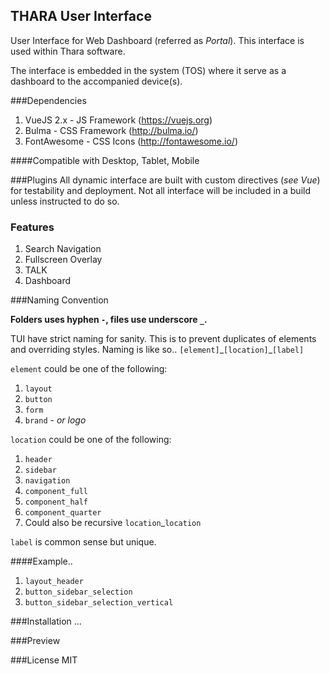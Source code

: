 ## THARA User Interface
User Interface for Web Dashboard (referred as *Portal*). This interface is used within Thara software.

The interface is embedded in the system (TOS) where it serve as a dashboard to the accompanied device(s).

###Dependencies
1. VueJS 2.x - JS Framework (https://vuejs.org)
2. Bulma - CSS Framework (http://bulma.io/)
3. FontAwesome - CSS Icons (http://fontawesome.io/)

####Compatible with Desktop, Tablet, Mobile

###Plugins
All dynamic interface are built with custom directives (*see Vue*) for testability and deployment. Not all interface will be included in a build unless instructed to do so.

### Features
1. Search Navigation
2. Fullscreen Overlay
3. TALK
4. Dashboard

###Naming Convention

**Folders uses hyphen `-`, files use underscore `_`.**

TUI have strict naming for sanity. This is to prevent duplicates of elements and overriding styles. Naming is like so..
`[element]`\_`[location]`\_`[label]`

`element` could be one of the following:

1. `layout`
2. `button` 
3. `form`
3. `brand` - *or logo*

`location` could be one of the following:

1. `header`
2. `sidebar`
3. `navigation`
4. `component_full`
5. `component_half`
6. `component_quarter`
7. Could also be recursive `location`\_`location`

`label` is common sense but unique.

####Example..

1. `layout_header`
2. `button_sidebar_selection`
3. `button_sidebar_selection_vertical`

###Installation
...

###Preview

###License
MIT
